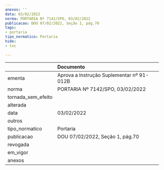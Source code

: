 ```yaml
---
anexos: ''
data: 03/02/2022
norma: PORTARIA Nº 7142/SPO, 03/02/2022
publicacao: DOU 07/02/2022, Seção 1, pág.70
tags:
- portaria
tipo_normatico: Portaria
hide: 
- toc 
 
---
```


|                    | Documento                                 |
|:-------------------|:------------------------------------------|
| ementa             | Aprova a Instrução Suplementar nº 91-012B |
| norma              | PORTARIA Nº 7142/SPO, 03/02/2022          |
| tornada_sem_efeito |                                           |
| alterada           |                                           |
| data               | 03/02/2022                                |
| outros             |                                           |
| tipo_normatico     | Portaria                                  |
| publicacao         | DOU 07/02/2022, Seção 1, pág.70           |
| revogada           |                                           |
| em_vigor           |                                           |
| anexos             |                                           |